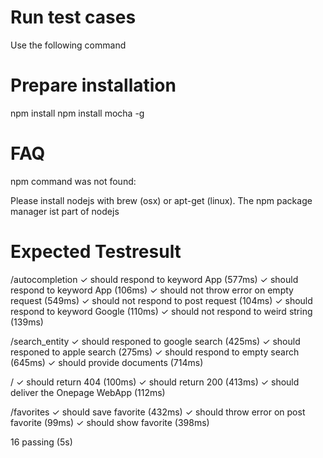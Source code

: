 Run test cases
==============
Use the following command



Prepare installation
===================

npm install
npm install mocha -g


FAQ
===================
npm command was not found:

Please install nodejs with brew (osx) or apt-get (linux).
The npm package manager ist part of nodejs


Expected Testresult
====================

  /autocompletion
    ✓ should respond to keyword App (577ms)
    ✓ should respond to keyword App (106ms)
    ✓ should not throw error on empty request (549ms)
    ✓ should not respond to post request (104ms)
    ✓ should respond to keyword Google (110ms)
    ✓ should not respond to weird string (139ms)

  /search_entity
    ✓ should responed to google search (425ms)
    ✓ should responed to apple search (275ms)
    ✓ should respond to empty search (645ms)
    ✓ should provide documents (714ms)

  /
    ✓ should return 404 (100ms)
    ✓ should return 200 (413ms)
    ✓ should deliver the Onepage WebApp (112ms)

  /favorites
    ✓ should save favorite (432ms)
    ✓ should throw error on post favorite (99ms)
    ✓ should show favorite (398ms)


  16 passing (5s)
